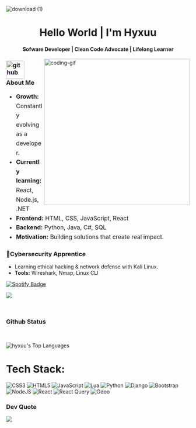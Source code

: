 ![download (1)](https://github.com/user-attachments/assets/2c23393e-2a8f-4506-93f2-336a21867615)


</h1>
<h1 align="center">Hello World | I'm Hyxuu</h1>

<h4 align="center">Sofware Developer | Clean Code Advocate | Lifelong Learner</h4>


<!-->    
<!--VIEWS / WEBSITE: https://github.com/antonkomarev/github-profile-views-counter -->
<img align="right" alt="coding-gif" width="400" src="https://media3.giphy.com/media/v1.Y2lkPTc5MGI3NjExajlsb2pudXduMGtsNWF2czl4ajN4MG15dTc0M2k4MmRvbW14c2hlNiZlcD12MV9pbnRlcm5hbF9naWZfYnlfaWQmY3Q9Zw/kjETcOXKdbYLS/giphy.gif" width="500">



<h3 align="left">
  <img width="50" height="50" src="https://img.icons8.com/ios-glyphs/30/FFFFFF/github.png" alt="github"/>
  About Me
</h3>


<div align="left" style="line-height: 1.6; font-size: 16px;">
  <ul>
    <li><strong>Growth:</strong> Constantly evolving as a developer.</li>
    <li><strong>Currently learning:</strong> React, Node.js, .NET</li>
    <li><strong>Frontend:</strong> HTML, CSS, JavaScript, React</li>
    <li><strong>Backend:</strong> Python, Java, C#, SQL</li>
    <li><strong>Motivation:</strong> Building solutions that create real impact.</li>
  </ul>
</div>

<h3>🔐Cybersecurity Apprentice</h3>
  <ul>
    <li>Learning ethical hacking & network defense with Kali Linux.</li>
    <li><strong>Tools:</strong> Wireshark, Nmap, Linux CLI</li>
  </ul>


  
 
<a href="https://open.spotify.com/user/31cwi2k36foupif47cmpzmq2b3cm?si=7726e528da5b45fc" target="_blank">
  <img src="https://img.shields.io/badge/Spotify-1CAC78?style=for-the-badge&logo=spotify&logoColor=ECEFF4" alt="Spotify Badge"></a>

![](https://komarev.com/ghpvc/?username=hyxuu&style=for-the-badge)
   
  

</div></h4>

</div>
<br/>



<h3 align="left">Github Status</h3>
<br>
<div align="left">
 
![hyxuu's Top Languages](https://github-readme-stats.vercel.app/api/top-langs/?username=hyxuu&theme=tokyonight&show_icons=true&hide_border=false&layout=compact)

# Tech Stack:
![CSS3](https://img.shields.io/badge/css3-%231572B6.svg?style=for-the-badge&logo=css3&logoColor=white) ![HTML5](https://img.shields.io/badge/html5-%23E34F26.svg?style=for-the-badge&logo=html5&logoColor=white) ![JavaScript](https://img.shields.io/badge/javascript-%23323330.svg?style=for-the-badge&logo=javascript&logoColor=%23F7DF1E) ![Lua](https://img.shields.io/badge/lua-%232C2D72.svg?style=for-the-badge&logo=lua&logoColor=white) ![Python](https://img.shields.io/badge/python-3670A0?style=for-the-badge&logo=python&logoColor=ffdd54) 
![Django](https://img.shields.io/badge/django-%23092E20.svg?style=for-the-badge&logo=django&logoColor=white) ![Bootstrap](https://img.shields.io/badge/bootstrap-%238511FA.svg?style=for-the-badge&logo=bootstrap&logoColor=white) ![NodeJS](https://img.shields.io/badge/node.js-6DA55F?style=for-the-badge&logo=node.js&logoColor=white) ![React](https://img.shields.io/badge/react-%2320232a.svg?style=for-the-badge&logo=react&logoColor=%2361DAFB) ![React Query](https://img.shields.io/badge/-React%20Query-FF4154?style=for-the-badge&logo=react%20query&logoColor=white) ![Odoo](https://img.shields.io/badge/Odoo-7C75C3?style=for-the-badge&logo=odoo&logoColor=white)

### Dev Quote
![](https://quotes-github-readme.vercel.app/api?type=horizontal&theme=tokyonight)


<!-- Proudly created with GPRM ( https://gprm.itsvg.in ) -->
